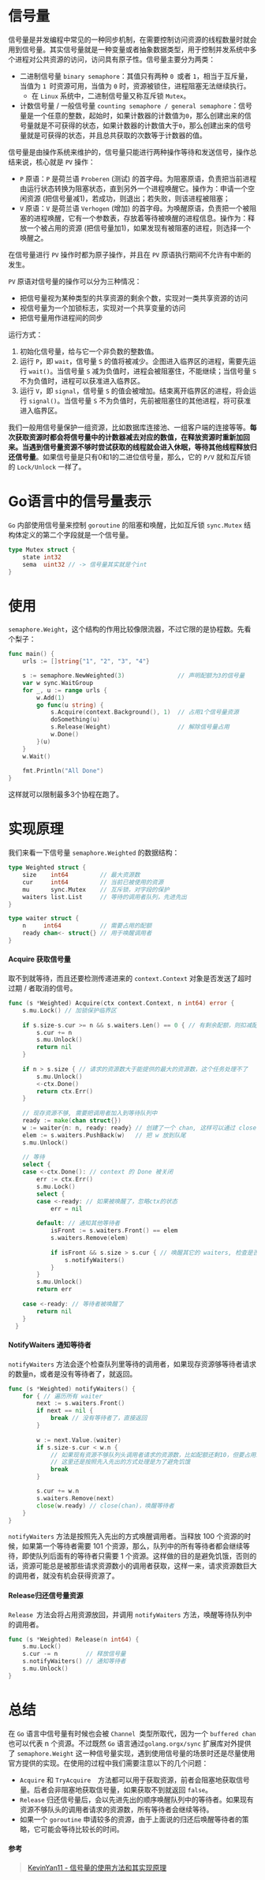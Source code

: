 # 信号量

信号量是并发编程中常见的一种同步机制，在需要控制访问资源的线程数量时就会用到信号量。其实信号量就是一种变量或者抽象数据类型，用于控制并发系统中多个进程对公共资源的访问，访问具有原子性。信号量主要分为两类：

- 二进制信号量 `binary semaphore`：其值只有两种 `0 `或者 `1`，相当于互斥量，当值为 `1 `时资源可用，当值为 `0` 时，资源被锁住，进程阻塞无法继续执行。
  - 在 `Linux` 系统中，二进制信号量又称互斥锁 `Mutex`。
- 计数信号量 / 一般信号量 `counting semaphore / general semaphore`：信号量是一个任意的整数，起始时，如果计数器的计数值为`0`，那么创建出来的信号量就是不可获得的状态，如果计数器的计数值大于`0`，那么创建出来的信号量就是可获得的状态，并且总共获取的次数等于计数器的值。



信号量是由操作系统来维护的，信号量只能进行两种操作等待和发送信号，操作总结来说，核心就是 `PV` 操作：

- `P` 原语：`P` 是荷兰语 `Proberen` (测试) 的首字母。为阻塞原语，负责把当前进程由运行状态转换为阻塞状态，直到另外一个进程唤醒它。操作为：申请一个空闲资源 (把信号量减1)，若成功，则退出；若失败，则该进程被阻塞；
- `V` 原语：`V` 是荷兰语 `Verhogen` (增加) 的首字母。为唤醒原语，负责把一个被阻塞的进程唤醒，它有一个参数表，存放着等待被唤醒的进程信息。操作为：释放一个被占用的资源 (把信号量加1)，如果发现有被阻塞的进程，则选择一个唤醒之。

在信号量进行 `PV` 操作时都为原子操作，并且在 `PV` 原语执行期间不允许有中断的发生。

`PV` 原语对信号量的操作可以分为三种情况：

- 把信号量视为某种类型的共享资源的剩余个数，实现对一类共享资源的访问
- 视信号量为一个加锁标志，实现对一个共享变量的访问
- 把信号量用作进程间的同步



运行方式：

1. 初始化信号量，给与它一个非负数的整数值。
2. 运行 `P`，即 `wait`，信号量 `S` 的值将被减少。企图进入临界区的进程，需要先运行 `wait()`。当信号量 `S` 减为负值时，进程会被阻塞住，不能继续；当信号量 `S` 不为负值时，进程可以获准进入临界区。
3. 运行 `V`，即 `signal`，信号量 `S` 的值会被增加。结束离开临界区的进程，将会运行 `signal()`。当信号量 `S` 不为负值时，先前被阻塞住的其他进程，将可获准进入临界区。

我们一般用信号量保护一组资源，比如数据库连接池、一组客户端的连接等等。**每次获取资源时都会将信号量中的计数器减去对应的数值，在释放资源时重新加回来。当遇到信号量资源不够时尝试获取的线程就会进入休眠，等待其他线程释放归还信号量**。如果信号量是只有0和1的二进位信号量，那么，它的 `P/V` 就和互斥锁的 `Lock/Unlock` 一样了。





# Go语言中的信号量表示

`Go` 内部使用信号量来控制 `goroutine` 的阻塞和唤醒，比如互斥锁 `sync.Mutex` 结构体定义的第二个字段就是一个信号量。


```go
type Mutex struct {
    state int32
    sema  uint32 // -> 信号量其实就是个int
}
```





# 使用

`semaphore.Weight`，这个结构的作用比较像限流器，不过它限的是协程数。先看个梨子：

```go
func main() {
    urls := []string{"1", "2", "3", "4"}

    s := semaphore.NewWeighted(3)               // 声明配额为3的信号量
    var w sync.WaitGroup
    for _, u := range urls {
        w.Add(1)
        go func(u string) {
            s.Acquire(context.Background(), 1)  // 占用1个信号量资源
            doSomething(u)
            s.Release(Weight)                   // 解除信号量占用
            w.Done()
        }(u)
    }
    w.Wait()
    
    fmt.Println("All Done")
}
```

这样就可以限制最多3个协程在跑了。





# 实现原理

我们来看一下信号量 `semaphore.Weighted` 的数据结构：

```go
type Weighted struct {
    size    int64         // 最大资源数
    cur     int64         // 当前已被使用的资源
    mu      sync.Mutex    // 互斥锁，对字段的保护
    waiters list.List     // 等待的调用者队列，先进先出
}

type waiter struct {
	n     int64           // 需要占用的配额
	ready chan<- struct{} // 用于唤醒调用者
}
```



#### Acquire 获取信号量

取不到就等待，而且还要检测传递进来的 `context.Context` 对象是否发送了超时过期 / 者取消的信号。

```go
func (s *Weighted) Acquire(ctx context.Context, n int64) error {
    s.mu.Lock() // 加锁保护临界区
   
    if s.size-s.cur >= n && s.waiters.Len() == 0 { // 有剩余配额，则扣减配额后直接返回
        s.cur += n
        s.mu.Unlock()
        return nil
    }
  
    if n > s.size { // 请求的资源数大于能提供的最大的资源数，这个任务处理不了
        s.mu.Unlock()
        <-ctx.Done()
        return ctx.Err()
    }
    
    // 现存资源不够, 需要把调用者加入到等待队列中
    ready := make(chan struct{}) 
    w := waiter{n: n, ready: ready} // 创建了一个 chan, 这样可以通过 close(chan) 的方式对其通知
    elem := s.waiters.PushBack(w)   // 把 w 放到队尾
    s.mu.Unlock()
  
    // 等待
    select {
    case <-ctx.Done(): // context 的 Done 被关闭
        err := ctx.Err()
        s.mu.Lock()
        select {
        case <-ready: // 如果被唤醒了，忽略ctx的状态
            err = nil
            
        default: // 通知其他等待者
            isFront := s.waiters.Front() == elem
            s.waiters.Remove(elem)
            
            if isFront && s.size > s.cur { // 唤醒其它的 waiters, 检查是否有足够的资源
                s.notifyWaiters()
            }
        }
        s.mu.Unlock()
        return err
        
    case <-ready: // 等待者被唤醒了
        return nil
    }
  }
```



#### NotifyWaiters 通知等待者

`notifyWaiters` 方法会逐个检查队列里等待的调用者，如果现存资源够等待者请求的数量n，或者是没有等待者了，就返回。

```go
func (s *Weighted) notifyWaiters() {
    for { // 遍历所有 waiter
        next := s.waiters.Front()
        if next == nil {
            break // 没有等待者了，直接返回
        }
  
        w := next.Value.(waiter)
        if s.size-s.cur < w.n {
            // 如果现有资源不够队列头调用者请求的资源数，比如配额还剩10，但要占用11，就退出。所有等待者会继续等待
            // 这里还是按照先入先出的方式处理是为了避免饥饿
            break
        }

        s.cur += w.n
        s.waiters.Remove(next)
        close(w.ready) // close(chan)，唤醒等待者
    }
}
```

`notifyWaiters` 方法是按照先入先出的方式唤醒调用者。当释放 100 个资源的时候，如果第一个等待者需要 101 个资源，那么，队列中的所有等待者都会继续等待，即使队列后面有的等待者只需要 1 个资源。这样做的目的是避免饥饿，否则的话，资源可能总是被那些请求资源数小的调用者获取，这样一来，请求资源数巨大的调用者，就没有机会获得资源了。

 

#### Release归还信号量资源

`Release `方法会将占用资源放回，并调用 `notifyWaiters` 方法，唤醒等待队列中的调用者。

```go
func (s *Weighted) Release(n int64) {
    s.mu.Lock()
    s.cur -= n        // 释放信号量
    s.notifyWaiters() // 通知等待者
    s.mu.Unlock()
}
```





# 总结

在 `Go` 语言中信号量有时候也会被 `Channel `类型所取代，因为一个 `buffered chan` 也可以代表 n 个资源。不过既然 `Go` 语言通过`golang.orgx/sync` 扩展库对外提供了 `semaphore.Weight` 这一种信号量实现，遇到使用信号量的场景时还是尽量使用官方提供的实现。在使用的过程中我们需要注意以下的几个问题：

- `Acquire` 和  `TryAcquire  `方法都可以用于获取资源，前者会阻塞地获取信号量。后者会非阻塞地获取信号量，如果获取不到就返回 `false`。
- `Release` 归还信号量后，会以先进先出的顺序唤醒队列中的等待者。如果现有资源不够队头的调用者请求的资源数，所有等待者会继续等待。
- 如果一个 `goroutine` 申请较多的资源，由于上面说的归还后唤醒等待者的策略，它可能会等待比较长的时间。





#### 参考

> [KevinYan11 - 信号量的使用方法和其实现原理](https://mp.weixin.qq.com/s/QAMgkj-pDe36leDeGigu4Q)

